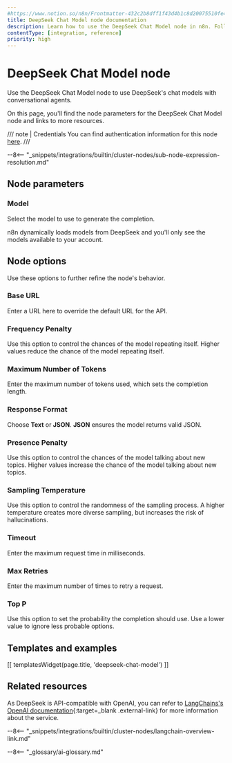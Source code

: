 ```yaml
---
#https://www.notion.so/n8n/Frontmatter-432c2b8dff1f43d4b1c8d20075510fe4
title: DeepSeek Chat Model node documentation
description: Learn how to use the DeepSeek Chat Model node in n8n. Follow technical documentation to integrate DeepSeek Chat Model node into your workflows.
contentType: [integration, reference]
priority: high
---
```


# DeepSeek Chat Model node

Use the DeepSeek Chat Model node to use DeepSeek's chat models with conversational agents.

On this page, you'll find the node parameters for the DeepSeek Chat Model node and links to more resources.

/// note | Credentials
You can find authentication information for this node [here](/integrations/builtin/credentials/deepseek.md).
///

--8<-- "_snippets/integrations/builtin/cluster-nodes/sub-node-expression-resolution.md"

## Node parameters

### Model

Select the model to use to generate the completion.

n8n dynamically loads models from DeepSeek and you'll only see the models available to your account.

## Node options

Use these options to further refine the node's behavior.

### Base URL

Enter a URL here to override the default URL for the API.

### Frequency Penalty

Use this option to control the chances of the model repeating itself. Higher values reduce the chance of the model repeating itself.

### Maximum Number of Tokens

Enter the maximum number of tokens used, which sets the completion length.

### Response Format

Choose **Text** or **JSON**. **JSON** ensures the model returns valid JSON.

### Presence Penalty

Use this option to control the chances of the model talking about new topics. Higher values increase the chance of the model talking about new topics.

### Sampling Temperature

Use this option to control the randomness of the sampling process. A higher temperature creates more diverse sampling, but increases the risk of hallucinations.

### Timeout

Enter the maximum request time in milliseconds.

### Max Retries

Enter the maximum number of times to retry a request.

### Top P

Use this option to set the probability the completion should use. Use a lower value to ignore less probable options. 

## Templates and examples

<!-- see https://www.notion.so/n8n/Pull-in-templates-for-the-integrations-pages-37c716837b804d30a33b47475f6e3780 -->
[[ templatesWidget(page.title, 'deepseek-chat-model') ]]

## Related resources

As DeepSeek is API-compatible with OpenAI, you can refer to [LangChains's OpenAI documentation](https://js.langchain.com/docs/integrations/chat/openai/){:target=_blank .external-link} for more information about the service.

--8<-- "_snippets/integrations/builtin/cluster-nodes/langchain-overview-link.md"

--8<-- "_glossary/ai-glossary.md"
